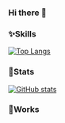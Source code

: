 ### Hi there 👋

### ✨Skills
[![Top Langs](https://github-readme-stats.vercel.app/api/top-langs/?username=bigdra50&layout=compact)](https://github.com/anuraghazra/github-readme-stats)

### 🌟Stats

[![GitHub stats](https://github-readme-stats.vercel.app/api?username=bigdra50)](https://github.com/anuraghazra/github-readme-stats)

### 💪Works


<!--
**bigdra50/bigdra50** is a ✨ _special_ ✨ repository because its `README.md` (this file) appears on your GitHub profile.

Here are some ideas to get you started:

- 🔭 I’m currently working on ...
- 🌱 I’m currently learning ...
- 👯 I’m looking to collaborate on ...
- 🤔 I’m looking for help with ...
- 💬 Ask me about ...
- 📫 How to reach me: ...
- 😄 Pronouns: ...
- ⚡ Fun fact: ...
-->
